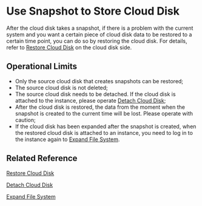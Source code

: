 # Use Snapshot to Store Cloud Disk
After the cloud disk takes a snapshot, if there is a problem with the current system and you want a certain piece of cloud disk data to be restored to a certain time point, you can do so by restoring the cloud disk. For details, refer to [Restore Cloud Disk]() on the cloud disk side.

## Operational Limits

* Only the source cloud disk that creates snapshots can be restored;
* The source cloud disk is not deleted;
* The source cloud disk needs to be detached. If the cloud disk is attached to the instance, please operate [Detach Cloud Disk](Detach-Cloud-Disk.md);
* After the cloud disk is restored, the data from the moment when the snapshot is created to the current time will be lost. Please operate with caution;
* If the cloud disk has been expanded after the snapshot is created, when the restored cloud disk is attached to an instance, you need to log in to the instance again to [Expand File System]().

## Related Reference
[Restore Cloud Disk]()

[Detach Cloud Disk](Detach-Cloud-Disk.md)

[Expand File System]()

